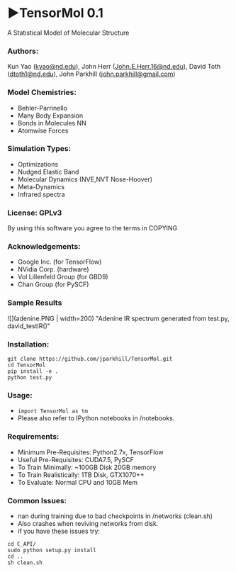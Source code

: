 # &#9658;TensorMol 0.1
A Statistical Model of Molecular Structure

### Authors:
 Kun Yao (kyao@nd.edu), John Herr (John.E.Herr.16@nd.edu),
 David Toth (dtoth1@nd.edu), John Parkhill (john.parkhill@gmail.com)

### Model Chemistries:
 - Behler-Parrinello
 - Many Body Expansion
 - Bonds in Molecules NN
 - Atomwise Forces

### Simulation Types:
 - Optimizations
 - Nudged Elastic Band
 - Molecular Dynamics (NVE,NVT Nose-Hoover)
 - Meta-Dynamics
 - Infrared spectra

### License: GPLv3
By using this software you agree to the terms in COPYING

### Acknowledgements:
 - Google Inc. (for TensorFlow)
 - NVidia Corp. (hardware)
 - Vol Lillenfeld Group (for GBD9)
 - Chan Group (for PySCF)

### Sample Results
![](adenine.PNG | width=200) "Adenine IR spectrum generated from test.py, david_testIR()"

### Installation:
```
git clone https://github.com/jparkhill/TensorMol.git
cd TensorMol
pip install -e .
python test.py
```

### Usage:
 - ```import TensorMol as tm```
 - Please also refer to IPython notebooks in /notebooks.

### Requirements:
- Minimum Pre-Requisites: Python2.7x, TensorFlow
- Useful Pre-Requisites: CUDA7.5, PySCF
- To Train Minimally: ~100GB Disk 20GB memory
- To Train Realistically: 1TB Disk, GTX1070++
- To Evaluate: Normal CPU and 10GB Mem

### Common Issues:
- nan during training due to bad checkpoints in /networks (clean.sh)
- Also crashes when reviving networks from disk.
- if you have these issues try:

```
cd C_API/
sudo python setup.py install
cd ..
sh clean.sh
```
